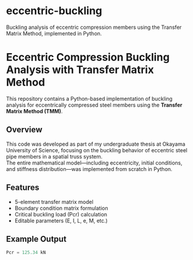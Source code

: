 # eccentric-buckling
Buckling analysis of eccentric compression members using the Transfer Matrix Method, implemented in Python.
# Eccentric Compression Buckling Analysis with Transfer Matrix Method

This repository contains a Python-based implementation of buckling analysis for eccentrically compressed steel members using the **Transfer Matrix Method (TMM)**.

## Overview

This code was developed as part of my undergraduate thesis at Okayama University of Science, focusing on the buckling behavior of eccentric steel pipe members in a spatial truss system.  
The entire mathematical model—including eccentricity, initial conditions, and stiffness distribution—was implemented from scratch in Python.

## Features

- 5-element transfer matrix model
- Boundary condition matrix formulation
- Critical buckling load (Pcr) calculation
- Editable parameters (E, I, L, e, M, etc.)

## Example Output

```python
Pcr = 125.34 kN
